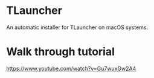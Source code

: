 # TLauncher
An automatic installer for TLauncher on macOS systems.

# Walk through tutorial
https://www.youtube.com/watch?v=Gu7wuxGw2A4
